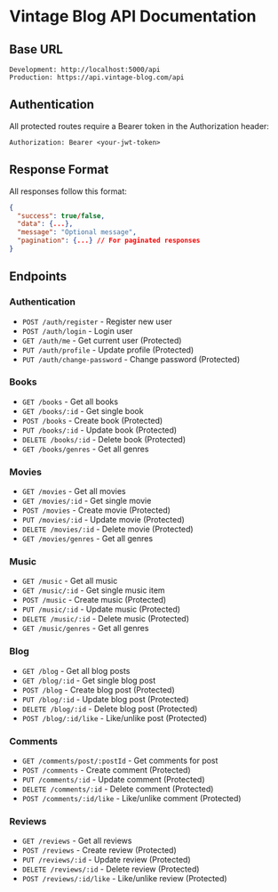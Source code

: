 # Vintage Blog API Documentation

## Base URL
```
Development: http://localhost:5000/api
Production: https://api.vintage-blog.com/api
```

## Authentication
All protected routes require a Bearer token in the Authorization header:
```
Authorization: Bearer <your-jwt-token>
```

## Response Format
All responses follow this format:
```json
{
  "success": true/false,
  "data": {...},
  "message": "Optional message",
  "pagination": {...} // For paginated responses
}
```

## Endpoints

### Authentication
- `POST /auth/register` - Register new user
- `POST /auth/login` - Login user
- `GET /auth/me` - Get current user (Protected)
- `PUT /auth/profile` - Update profile (Protected)
- `PUT /auth/change-password` - Change password (Protected)

### Books
- `GET /books` - Get all books
- `GET /books/:id` - Get single book
- `POST /books` - Create book (Protected)
- `PUT /books/:id` - Update book (Protected)
- `DELETE /books/:id` - Delete book (Protected)
- `GET /books/genres` - Get all genres

### Movies
- `GET /movies` - Get all movies
- `GET /movies/:id` - Get single movie
- `POST /movies` - Create movie (Protected)
- `PUT /movies/:id` - Update movie (Protected)
- `DELETE /movies/:id` - Delete movie (Protected)
- `GET /movies/genres` - Get all genres

### Music
- `GET /music` - Get all music
- `GET /music/:id` - Get single music item
- `POST /music` - Create music (Protected)
- `PUT /music/:id` - Update music (Protected)
- `DELETE /music/:id` - Delete music (Protected)
- `GET /music/genres` - Get all genres

### Blog
- `GET /blog` - Get all blog posts
- `GET /blog/:id` - Get single blog post
- `POST /blog` - Create blog post (Protected)
- `PUT /blog/:id` - Update blog post (Protected)
- `DELETE /blog/:id` - Delete blog post (Protected)
- `POST /blog/:id/like` - Like/unlike post (Protected)

### Comments
- `GET /comments/post/:postId` - Get comments for post
- `POST /comments` - Create comment (Protected)
- `PUT /comments/:id` - Update comment (Protected)
- `DELETE /comments/:id` - Delete comment (Protected)
- `POST /comments/:id/like` - Like/unlike comment (Protected)

### Reviews
- `GET /reviews` - Get all reviews
- `POST /reviews` - Create review (Protected)
- `PUT /reviews/:id` - Update review (Protected)
- `DELETE /reviews/:id` - Delete review (Protected)
- `POST /reviews/:id/like` - Like/unlike review (Protected)
